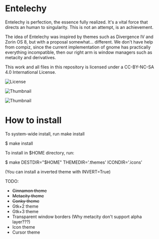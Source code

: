 Entelechy
=========

Entelechy is perfection, the essence fully realized.
It's a vital force that directs an human to singularity.
This is not an attempt, is an achievement.

The idea of Entelechy was inspired by themes such as Divergence IV and Zorin OS 8,
but with a proposal somewhat... different. We don't have help from compiz, since
the current implementation of gnome has practically everything incompatible, then
our right arm is window managers such as metacity and derivatives.

This work and all files in this repository is licensed under
a CC-BY-NC-SA 4.0 International License.

![License](http://i.creativecommons.org/l/by-nc-sa/4.0/88x31.png "Creative Commons Attribution-NonCommercial-ShareAlike 4.0 International License.")

![Thumbnail](http://lara.craft.net.br/tmp/metacity-thumb.png "Metacity Thumbnail")

![Thumbnail](http://lara.craft.net.br/tmp/cinnamon-thumb.png "Cinnamon Thumbnail")

How to install
=======================

To system-wide install, run make install

$ make install

To install in $HOME directory, run:

$ make DESTDIR="$HOME" THEMEDIR='.themes' ICONDIR='.icons'

(You can install a inverted theme with INVERT=True)

TODO:

- ~~Cinnamon theme~~
- ~~Metacity theme~~
- ~~Conky theme~~
- Gtk+2 theme
- Gtk+3 theme
- Transparent window borders (Why metacity don't support alpha layer???)
- Icon theme
- Cursor theme
